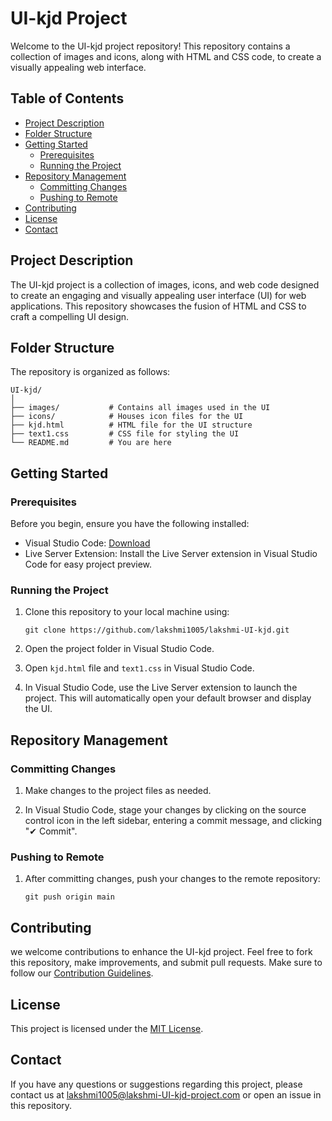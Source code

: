# UI-kjd Project

Welcome to the UI-kjd project repository! This repository contains a collection of images and icons, along with HTML and CSS code, to create a visually appealing web interface.

## Table of Contents

- [Project Description](#project-description)
- [Folder Structure](#folder-structure)
- [Getting Started](#getting-started)
  - [Prerequisites](#prerequisites)
  - [Running the Project](#running-the-project)
- [Repository Management](#repository-management)
  - [Committing Changes](#committing-changes)
  - [Pushing to Remote](#pushing-to-remote)
- [Contributing](#contributing)
- [License](#license)
- [Contact](#contact)

## Project Description

The UI-kjd project is a collection of images, icons, and web code designed to create an engaging and visually appealing user interface (UI) for web applications. This repository showcases the fusion of HTML and CSS to craft a compelling UI design.

## Folder Structure

The repository is organized as follows:

```
UI-kjd/
│
├── images/           # Contains all images used in the UI
├── icons/            # Houses icon files for the UI
├── kjd.html          # HTML file for the UI structure
├── text1.css         # CSS file for styling the UI
└── README.md         # You are here
```

## Getting Started

### Prerequisites

Before you begin, ensure you have the following installed:

- Visual Studio Code: [Download](https://code.visualstudio.com/download)
- Live Server Extension: Install the Live Server extension in Visual Studio Code for easy project preview.

### Running the Project

1. Clone this repository to your local machine using:
   ```
   git clone https://github.com/lakshmi1005/lakshmi-UI-kjd.git
   ```

2. Open the project folder in Visual Studio Code.

3. Open `kjd.html` file and `text1.css` in Visual Studio Code.

4. In Visual Studio Code, use the Live Server extension to launch the project. This will automatically open your default browser and display the UI.

## Repository Management

### Committing Changes

1. Make changes to the project files as needed.

2. In Visual Studio Code, stage your changes by clicking on the source control icon in the left sidebar, entering a commit message, and clicking "✔ Commit".

### Pushing to Remote

1. After committing changes, push your changes to the remote repository:
   ```
   git push origin main
   ```

## Contributing

we welcome contributions to enhance the UI-kjd project. Feel free to fork this repository, make improvements, and submit pull requests. Make sure to follow our [Contribution Guidelines](CONTRIBUTING.md).

## License

This project is licensed under the [MIT License](LICENSE).

## Contact

If you have any questions or suggestions regarding this project, please contact us at lakshmi1005@lakshmi-UI-kjd-project.com or open an issue in this repository.

